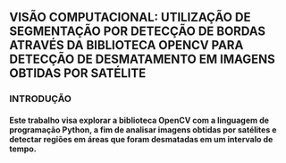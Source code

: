## VISÃO COMPUTACIONAL: UTILIZAÇÃO DE SEGMENTAÇÃO POR DETECÇÃO DE BORDAS ATRAVÉS DA BIBLIOTECA OPENCV PARA DETECÇÃO DE DESMATAMENTO EM IMAGENS OBTIDAS POR SATÉLITE

### INTRODUÇÃO
#### Este trabalho visa explorar a biblioteca OpenCV com a linguagem de programação Python, a fim de analisar imagens obtidas por satélites e detectar regiões em áreas que foram desmatadas em um intervalo de tempo.
